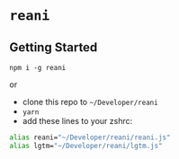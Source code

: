 # `reani`

## Getting Started

`npm i -g reani`

or

- clone this repo to `~/Developer/reani`
- `yarn`
- add these lines to your zshrc:

```zsh
alias reani="~/Developer/reani/reani.js"
alias lgtm="~/Developer/reani/lgtm.js"
```
